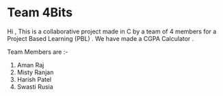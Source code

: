 # Team 4Bits 
Hi , This is a collaborative project made in C by a team of 4 members for a Project Based Learning (PBL) . We have made a CGPA Calculator .

Team Members are :-
  1. Aman Raj
  2. Misty Ranjan
  3. Harish Patel
  4. Swasti Rusia 
